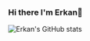 ### Hi there I'm Erkan👋

![Erkan's GitHub stats](https://github-readme-stats.vercel.app/api?username=erkanakkoc&show_icons=true&theme=algolia)
<!--
<br/>
[![willianrod's wakatime stats](https://github-readme-stats.vercel.app/api/wakatime?username=erkanakkoc)](https://github.com/anuraghazra/github-readme-stats)



**erkanakkoc/erkanakkoc** is a ✨ _special_ ✨ repository because its `README.md` (this file) appears on your GitHub profile.

Here are some ideas to get you started:

- 🔭 I’m currently working on ...
- 🌱 I’m currently learning ...
- 👯 I’m looking to collaborate on ...
- 🤔 I’m looking for help with ...
- 💬 Ask me about ...
- 📫 How to reach me: ...
- 😄 Pronouns: ...
- ⚡ Fun fact: ...
-->
